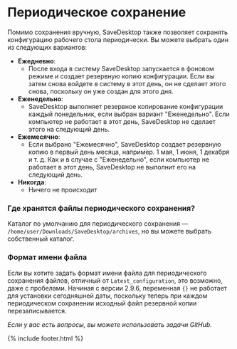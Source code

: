 # Периодическое сохранение
Помимо сохранения вручную, SaveDesktop также позволяет сохранять конфигурацию рабочего стола периодически. Вы можете выбрать один из следующих вариантов:
- **Ежедневно**: 
  - После входа в систему SaveDesktop запускается в фоновом режиме и создает резервную копию конфигурации. Если вы затем снова войдете в систему в этот день, он не сделает этого снова, поскольку он уже создан для этого дня.
- **Еженедельно**:
  - SaveDesktop выполняет резервное копирование конфигурации каждый понедельник, если выбран вариант "Еженедельно". Если компьютер не работает в этот день, SaveDesktop не сделает этого на следующий день.
- **Ежемесячно**:
  - Если выбрано "Ежемесячно", SaveDesktop создает резервную копию в первый день месяца, например. 1 мая, 1 июня, 1 декабря и т. д. Как и в случае с "Еженедельно", если компьютер не работает в этот день, SaveDesktop не выполнит его на следующий день.
- **Никогда**:
  - Ничего не происходит

### Где хранятся файлы периодического сохранения?
Каталог по умолчанию для периодического сохранения — `/home/user/Downloads/SaveDesktop/archives`, но вы можете выбрать собственный каталог.

### Формат имени файла
Если вы хотите задать формат имени файла для периодического сохранения файлов, отличный от `Latest_configuration`, это возможно, даже с пробелами. Начиная с версии 2.9.6, переменная `{}` не работает для установки сегодняшней даты, поскольку теперь при каждом периодическом сохранении исходный файл резервной копии перезаписывается.

_Если у вас есть вопросы, вы можете использовать задачи GitHub._

{% include footer.html %}
